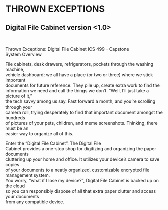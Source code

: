 <!DOCTYPE HTML>
  <html>
      <head>
          <title>READ ME DOCUMENT</title>
      </head>
      <body>
          <h1>THROWN EXCEPTIONS</h1>
          <h2>Digital File Cabinet version &lt;1.0&gt; </h2>
          <br />
          <p>Thrown Exceptions: Digital File Cabinet ICS 499 &ndash; Capstone
            <br />System Overview <br />
            <p>
              File cabinets, desk drawers, refrigerators, pockets through the washing machine, <br />vehicle dashboard; we all have a place 		(or two or three) where we stick important <br />documents for future reference. They pile up, create extra work to find the
              <br /> information we need and cull the things we don&rsquo;t. &ldquo;Well, I&rsquo;ll just take a picture of it,&rdquo; <br />the       tech savvy among us say. Fast forward a month, and you&rsquo;re scrolling through your <br />camera roll, trying desperately       to find that important document amongst the hundreds <br />of pictures of your pets, children, and meme screenshots.                   Thinking, there must be an <br />easier way to organize all of this.
            </p>
            <p>
          	   Enter the &ldquo;Digital File Cabinet&rdquo;. The Digital File <br />Cabinet provides a one-stop shop for digitizing and 		 	       organizing the paper documents <br />cluttering up your home and office. It utilizes your device&rsquo;s camera to save copies     <br />of your documents to a neatly organized, customizable encrypted file management system. <br />You worry, &ldquo;what      if I lose my device?&rdquo;, Digital File Cabinet is backed up on the cloud<br />so you can responsibly dispose of all that extra 	paper clutter and access your documents<br />from any compatible device.
            </p>
      </body>
  </html>
